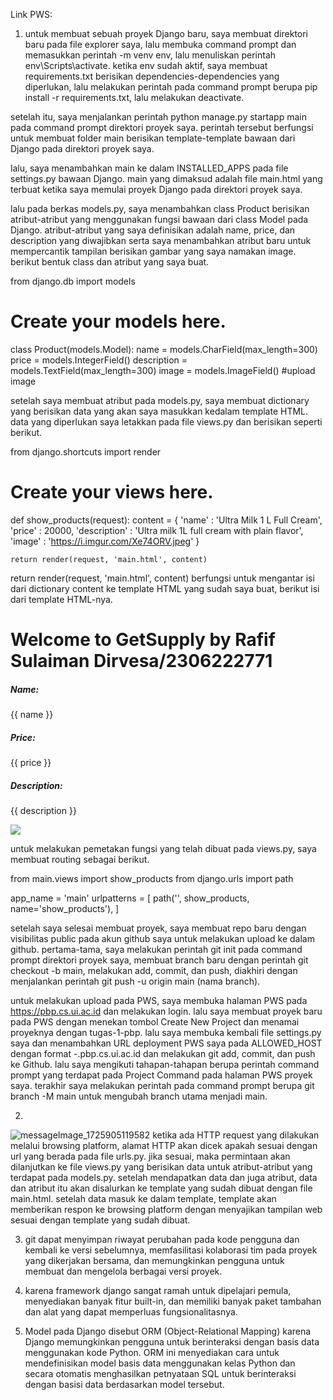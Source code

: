 Link PWS: 

1. untuk membuat sebuah proyek Django baru, saya membuat direktori baru pada file explorer saya, lalu membuka command prompt dan memasukkan perintah -m venv env, lalu menuliskan perintah env\Scripts\activate. ketika env sudah aktif, saya membuat requirements.txt berisikan dependencies-dependencies yang diperlukan, lalu melakukan perintah pada command prompt berupa pip install -r requirements.txt, lalu melakukan deactivate.

setelah itu, saya menjalankan perintah python manage.py startapp main pada command prompt direktori proyek saya. perintah tersebut berfungsi untuk membuat folder main berisikan template-template bawaan dari Django pada direktori proyek saya.

lalu, saya menambahkan main ke dalam INSTALLED_APPS pada file settings.py bawaan Django. main yang dimaksud adalah file main.html yang terbuat ketika saya memulai proyek Django pada direktori proyek saya.

lalu pada berkas models.py, saya menambahkan class Product berisikan atribut-atribut yang menggunakan fungsi bawaan dari class Model pada Django. atribut-atribut yang saya definisikan adalah name, price, dan description yang diwajibkan serta saya menambahkan atribut baru untuk mempercantik tampilan berisikan gambar yang saya namakan image. berikut bentuk class dan atribut yang saya buat.

from django.db import models

# Create your models here.

class Product(models.Model):
    name = models.CharField(max_length=300)
    price = models.IntegerField()
    description = models.TextField(max_length=300)
    image = models.ImageField() #upload image

setelah saya membuat atribut pada models.py, saya membuat dictionary yang berisikan data yang akan saya masukkan kedalam template HTML. data yang diperlukan saya letakkan pada file views.py dan berisikan seperti berikut.

from django.shortcuts import render

# Create your views here.
def show_products(request):
    content = {
        'name' : 'Ultra Milk 1 L Full Cream',
        'price' : 20000,
        'description' : 'Ultra milk 1L full cream with plain flavor',
        'image' : 'https://i.imgur.com/Xe74ORV.jpeg'
    }

    return render(request, 'main.html', content)

return render(request, 'main.html', content) berfungsi untuk mengantar isi dari dictionary content ke template HTML yang sudah saya buat, berikut isi dari template HTML-nya.

<h1>Welcome to GetSupply by Rafif Sulaiman Dirvesa/2306222771</h1>

<h5>Name: </h5>
<p>{{ name }}</p>
<h5>Price: </h5>
<p>{{ price }}</p>
<h5>Description: </h5>
<p>{{ description }}</p>
<img src="{{ image }}">

untuk melakukan pemetakan fungsi yang telah dibuat pada views.py, saya membuat routing sebagai berikut.

from main.views import show_products
from django.urls import path

app_name = 'main'
urlpatterns = [
    path('', show_products, name='show_products'),
]

setelah saya selesai membuat proyek, saya membuat repo baru dengan visibilitas public pada akun github saya untuk melakukan upload ke dalam github. pertama-tama, saya melakukan perintah git init pada command prompt direktori proyek saya, membuat branch baru dengan perintah git checkout -b main, melakukan add, commit, dan push, diakhiri dengan menjalankan perintah git push -u origin main (nama branch).

untuk melakukan upload pada PWS, saya membuka halaman PWS pada https://pbp.cs.ui.ac.id dan melakukan login. lalu saya membuat proyek baru pada PWS dengan menekan tombol Create New Project dan menamai proyeknya dengan tugas-1-pbp. lalu saya membuka kembali file settings.py saya dan menambahkan URL deployment PWS saya pada ALLOWED_HOST dengan format <username-sso>-<nama proyek>.pbp.cs.ui.ac.id dan melakukan git add, commit, dan push ke Github. lalu saya mengikuti tahapan-tahapan berupa perintah command prompt yang terdapat pada Project Command pada halaman PWS proyek saya. terakhir saya melakukan perintah pada command prompt berupa git branch -M main untuk mengubah branch utama menjadi main.

2.
![messageImage_1725905119582](https://github.com/user-attachments/assets/5dc1c04a-a684-48a3-8a75-fb18979ed9d7)
ketika ada HTTP request yang dilakukan melalui browsing platform, alamat HTTP akan dicek apakah sesuai dengan url yang berada pada file urls.py. jika sesuai, maka permintaan akan dilanjutkan ke file views.py yang berisikan data untuk atribut-atribut yang terdapat pada models.py. setelah mendapatkan data dan juga atribut, data dan atribut itu akan disalurkan ke template yang sudah dibuat dengan file main.html. setelah data masuk ke dalam template, template akan memberikan respon ke browsing platform dengan menyajikan tampilan web sesuai dengan template yang sudah dibuat.

3. git dapat menyimpan riwayat perubahan pada kode pengguna dan kembali ke versi sebelumnya, memfasilitasi kolaborasi tim pada proyek yang dikerjakan bersama, dan memungkinkan pengguna untuk membuat dan mengelola berbagai versi proyek.

4. karena framework django sangat ramah untuk dipelajari pemula, menyediakan banyak fitur built-in, dan memiliki banyak paket tambahan dan alat yang dapat memperluas fungsionalitasnya.

5. Model pada Django disebut ORM (Object-Relational Mapping) karena Django memungkinkan pengguna untuk berinteraksi dengan basis data menggunakan kode Python. ORM ini menyediakan cara untuk mendefinisikan model basis data menggunakan kelas Python dan secara otomatis menghasilkan petnyataan SQL untuk berinteraksi dengan basisi data berdasarkan model tersebut.
